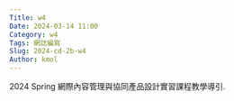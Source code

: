 ```yaml
---
Title: w4
Date: 2024-03-14 11:00
Category: w4
Tags: 網誌編寫
Slug: 2024-cd-2b-w4
Author: kmol
---
```


2024 Spring 網際內容管理與協同產品設計實習課程教學導引.

<!-- PELICAN_END_SUMMARY -->